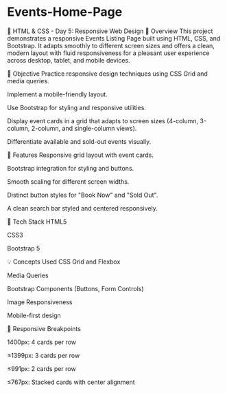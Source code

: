 # Events-Home-Page

📱 HTML & CSS - Day 5: Responsive Web Design
🚀 Overview
This project demonstrates a responsive Events Listing Page built using HTML, CSS, and Bootstrap. It adapts smoothly to different screen sizes and offers a clean, modern layout with fluid responsiveness for a pleasant user experience across desktop, tablet, and mobile devices.

🎯 Objective
Practice responsive design techniques using CSS Grid and media queries.

Implement a mobile-friendly layout.

Use Bootstrap for styling and responsive utilities.

Display event cards in a grid that adapts to screen sizes (4-column, 3-column, 2-column, and single-column views).

Differentiate available and sold-out events visually.

📸 Features
Responsive grid layout with event cards.

Bootstrap integration for styling and buttons.

Smooth scaling for different screen widths.

Distinct button styles for "Book Now" and "Sold Out".

A clean search bar styled and centered responsively.

🧱 Tech Stack
HTML5

CSS3

Bootstrap 5

💡 Concepts Used
CSS Grid and Flexbox

Media Queries

Bootstrap Components (Buttons, Form Controls)

Image Responsiveness

Mobile-first design

📱 Responsive Breakpoints

1400px: 4 cards per row

≤1399px: 3 cards per row

≤991px: 2 cards per row

≤767px: Stacked cards with center alignment
